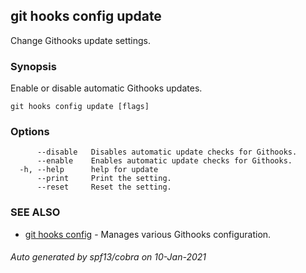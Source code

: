 ## git hooks config update

Change Githooks update settings.

### Synopsis

Enable or disable automatic Githooks updates.

```
git hooks config update [flags]
```

### Options

```
      --disable   Disables automatic update checks for Githooks.
      --enable    Enables automatic update checks for Githooks.
  -h, --help      help for update
      --print     Print the setting.
      --reset     Reset the setting.
```

### SEE ALSO

* [git hooks config](git_hooks_config.md)	 - Manages various Githooks configuration.

###### Auto generated by spf13/cobra on 10-Jan-2021
